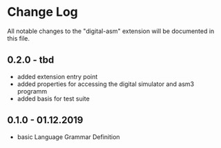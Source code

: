 # Change Log

All notable changes to the "digital-asm" extension will be documented in this file.

## 0.2.0 - tbd

* added extension entry point 
* added properties for accessing the digital simulator and asm3 programm
* added basis for test suite

## 0.1.0 - 01.12.2019

* basic Language Grammar Definition